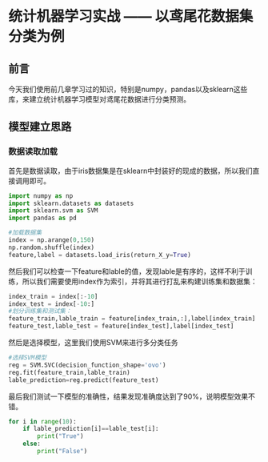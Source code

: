 # 统计机器学习实战 —— 以鸢尾花数据集分类为例

## 前言

今天我们使用前几章学习过的知识，特别是numpy，pandas以及sklearn这些库，来建立统计机器学习模型对鸢尾花数据进行分类预测。

## 模型建立思路

### 数据读取加载

首先是数据读取，由于iris数据集是在sklearn中封装好的现成的数据，所以我们直接调用即可。

```python
import numpy as np
import sklearn.datasets as datasets
import sklearn.svm as SVM
import pandas as pd

#加载数据集
index = np.arange(0,150)
np.random.shuffle(index)
feature,label = datasets.load_iris(return_X_y=True)
```

然后我们可以检查一下feature和lable的值，发现lable是有序的，这样不利于训练，所以我们需要使用index作为索引，并将其进行打乱来构建训练集和数据集：

```python
index_train = index[:-10]
index_test = index[-10:]
#划分训练集和测试集：
feature_train,lable_train = feature[index_train,:],label[index_train]
feature_test,lable_test = feature[index_test],label[index_test]
```

然后是选择模型，这里我们使用SVM来进行多分类任务

```python
#选择SVM模型
reg = SVM.SVC(decision_function_shape='ovo')
reg.fit(feature_train,lable_train)
lable_prediction=reg.predict(feature_test)
```

最后我们测试一下模型的准确性，结果发现准确度达到了90%，说明模型效果不错。

```python
for i in range(10):
    if lable_prediction[i]==lable_test[i]:
        print("True")
    else:
        print("False")
```



